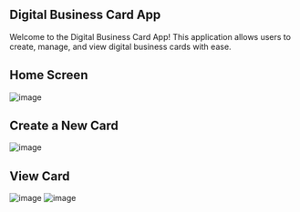 ## Digital Business Card App

Welcome to the Digital Business Card App! This application allows users to create, manage, and view digital business cards with ease. <br>

## Home Screen

![image](https://github.com/user-attachments/assets/0d5263b0-ae0d-4d34-bcc4-3740f542307d) <br>

## Create a New Card

![image](https://github.com/user-attachments/assets/ccd056a3-d22f-47fe-9354-5c307befd931)

## View Card

![image](https://github.com/user-attachments/assets/f7a0b0d2-0c80-4936-b2d1-c4befae08526)
![image](https://github.com/user-attachments/assets/f51b2f90-8ca2-4dad-8ed2-8607cc8a8ca1)
